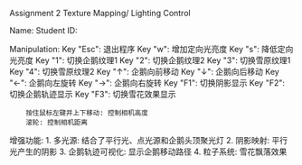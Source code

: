 Assignment 2 Texture Mapping/ Lighting Control  

Name: 
Student ID:

Manipulation:
        Key "Esc": 退出程序
        Key "w": 增加定向光亮度
        Key "s": 降低定向光亮度
        Key "1": 切换企鹅纹理1
        Key "2": 切换企鹅纹理2
        Key "3": 切换雪原纹理1
        Key "4": 切换雪原纹理2
        Key "↑": 企鹅向前移动
        Key "↓": 企鹅向后移动
        Key "←": 企鹅向左旋转
        Key "→": 企鹅向右旋转
        Key "F1": 切换阴影显示
        Key "F2": 切换企鹅轨迹显示
        Key "F3": 切换雪花效果显示

        按住鼠标左键并上下移动: 控制相机高度
        滚轮: 控制相机距离

增强功能:
        1. 多光源: 结合了平行光、点光源和企鹅头顶聚光灯
        2. 阴影映射: 平行光产生的阴影
        3. 企鹅轨迹可视化: 显示企鹅移动路径
        4. 粒子系统: 雪花飘落效果


